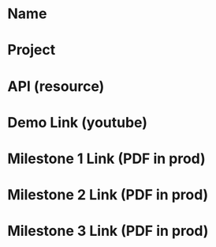# Name
# Project
# API (resource)

# Demo Link (youtube)

# Milestone 1 Link (PDF in prod)
# Milestone 2 Link (PDF in prod)
# Milestone 3 Link (PDF in prod)
